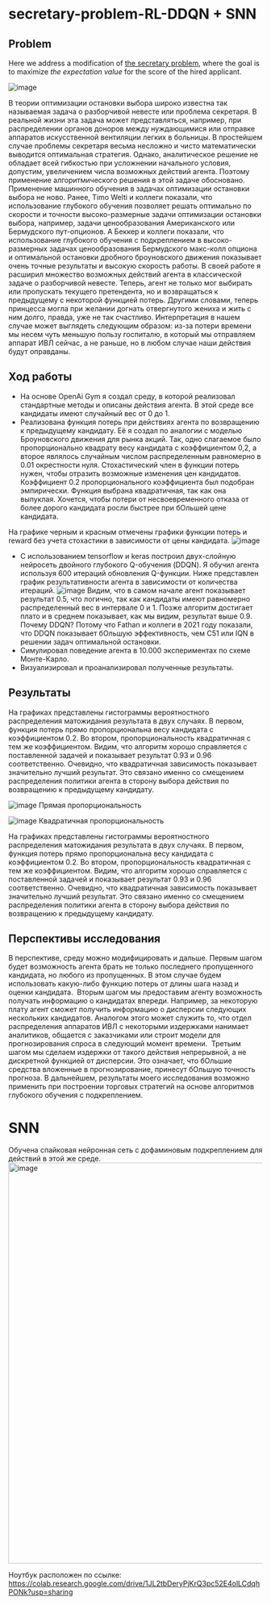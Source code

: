 # secretary-problem-RL-DDQN + SNN

## Problem

Here we address a modification of [the secretary problem](https://en.wikipedia.org/wiki/Secretary_problem), where the goal is to maximize *the expectation value* for the score of the hired applicant.

![image](https://user-images.githubusercontent.com/42536677/183862240-f6e4534d-e741-4847-83e3-c8f3add71749.png)

В теории оптимизации остановки выбора широко известна так называемая задача о разборчивой невесте или проблема секретаря. В реальной жизни эта задача может представляться, например, при распределении органов доноров между нуждающимися или отправке аппаратов искусственной вентиляции легких в больницы. 
В простейшем случае проблемы секретаря весьма несложно и чисто математически выводится оптимальная стратегия. Однако, аналитическое решение не обладает всей гибкостью при усложнении начального условия, допустим, увеличением числа возможных действий агента. Поэтому применение алгоритмического решения в этой задаче обосновано. 
Применение машинного обучения в задачах оптимизации остановки выбора не ново. Ранее, Timo Welti и коллеги показали, что использование глубокого обучения позволяет решать оптимально по скорости и точности высоко-размерные задачи оптимизации остановки выбора, например, задачи ценообразования Американского или Бермудского пут-опционов. А Беккер и коллеги показали, что использование глубокого обучения с подкреплением в высоко-размерных задачах ценообразования Бермудского макс-колл опциона и оптимальной остановки дробного броуновского движения показывает очень точные результаты и высокую скорость работы.
В своей работе я расширил множество возможных действий агента в классической задаче о разборчивой невесте. Теперь, агент не только мог выбирать или пропускать текущего претендента, но и возвращаться к предыдущему с некоторой функцией потерь. Другими словами, теперь принцесса могла при желании догнать отвергнутого жениха и жить с ним долго, правда, уже не так счастливо. Интерпретация в нашем случае может выглядеть следующим образом: из-за потери времени мы несем чуть меньшую пользу госпиталю, в который мы отправляем аппарат ИВЛ сейчас, а не раньше, но в любом случае наши действия будут оправданы. 

## Ход работы
- На основе OpenAi Gym я создал среду, в которой реализовал стандартные методы и описаны действия агента. В этой среде все кандидаты имеют случайный вес от 0 до 1. 
- Реализована функция потерь при действиях агента по возвращению к предыдущему кандидату. Её я создал по аналогии с моделью Броуновского движения для рынка акций. Так, одно слагаемое было пропорционально квадрату весу кандидата с коэффициентом 0,2, а второе являлось случайным числом распределенным равномерно в 0.01 окрестности нуля. Стохастический член в функции потерь нужен, чтобы отразить возможные изменения цен кандидатов. Коэффициент 0.2 пропорционального коэффициента был подобран эмпирически. Функция выбрана квадратичная, так как она выпуклая. Хочется, чтобы потери от несвоевременного отказа от более дорого кандидата росли быстрее при бОльшей цене кандидата.

На графике черным и красным отмечены графики функции потерь и reward без учета стохастики в зависимости от цены кандидата.
![image](https://user-images.githubusercontent.com/42536677/183862376-9c56671b-0382-41d0-b8a4-2b9a00ca94c9.png)


- С использованием tensorflow и keras построил двух-слойную нейросеть двойного глубокого Q-обучения (DDQN). Я обучил агента используя 600 итераций обновления Q-функции. Ниже представлен график результативности агента в зависимости от количества итераций. 
![image](https://user-images.githubusercontent.com/42536677/183863022-f9bda403-bd95-4660-a726-59f4b42a93d3.png)
Видим, что в самом начале агент показывает результат 0.5, что логично, так как кандидаты имеют равномерно распределенный вес в интервале 0 и 1. Позже алгоритм достигает плато и в среднем показывает, как мы видим, результат выше 0.9.   Почему DDQN? Потому что Fathan и коллеги в 2021 году показали, что DDQN показывает бОльшую эффективность, чем С51 или IQN в решении задач оптимальной остановки.
- Симулировал поведение агента в 10.000 экспериментах по схеме Монте-Карло. 
- Визуализировал и проанализировал полученные результаты.

## Результаты
На графиках представлены гистограммы вероятностного распределения матожидания результата в двух случаях. В первом, функция потерь прямо пропорциональна весу кандидата с коэффициентом 0.2. Во втором, пропорциональность квадратичная с тем же коэффициентом. Видим, что алгоритм хорошо справляется с поставленной задачей и показывает результат 0.93 и 0.96 соответственно. Очевидно, что квадратичная зависимость показывает значительно лучший результат. Это связано именно со смещением распределения политики агента в сторону выбора действия по возвращению к предыдущему кандидату. 

![image](https://user-images.githubusercontent.com/42536677/183863128-66123040-105a-4daa-9964-f1e67b4a1da3.png)
Прямая пропорциональность

![image](https://user-images.githubusercontent.com/42536677/183863205-e4dc9c17-8e27-42b1-9b05-01bac0c9da76.png)
Квадратичная пропорциональность

На графиках представлены гистограммы вероятностного распределения матожидания результата в двух случаях. В первом, функция потерь прямо пропорциональна весу кандидата с коэффициентом 0.2. Во втором, пропорциональность квадратичная с тем же коэффициентом. Видим, что алгоритм хорошо справляется с поставленной задачей и показывает результат 0.93 и 0.96 соответственно. Очевидно, что квадратичная зависимость показывает значительно лучший результат. Это связано именно со смещением распределения политики агента в сторону выбора действия по возвращению к предыдущему кандидату. 
## Перспективы исследования
В перспективе, среду можно модифицировать и дальше. Первым шагом будет возможность агента брать не только последнего пропущенного кандидата, но любого из пропущенных. В этом случае будем использовать какую-либо функцию потерь от длины шага назад и оценки кандидата.  Вторым шагом мы предоставим агенту возможность получать информацию о кандидатах впереди. Например, за некоторую плату агент сможет получить информацию о дисперсии следующих нескольких кандидатов. Аналогом этого может служить то, что отдел распределения аппаратов ИВЛ с некоторыми издержками нанимает аналитиков, общается с заказчиками или строит модели для прогнозирования спроса в следующий момент времени.  Третьим шагом мы сделаем издержки от такого действия непрерывной, а не дискретной функцией от дисперсии. Это означает, что бОльшие средства вложенные в прогнозирование, принесут бОльшую точность прогноза.
В дальнейшем, результаты моего исследования возможно применить при построении торговых стратегий на основе алгоритмов глубокого обучения с подкреплением. 

# SNN
Обучена спайковая нейронная сеть с дофаминовым подкреплением для действий в этой же среде. 
<img width="795" alt="image" src="https://user-images.githubusercontent.com/42536677/183866393-fde31d07-095a-4d7e-97cf-fa7eeb210831.png">

Ноутбук расположен по ссылке:
https://colab.research.google.com/drive/1JL2tbDeryPjKrQ3pc52E4olLCdqhPONk?usp=sharing

